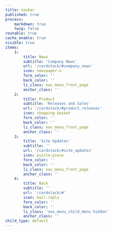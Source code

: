 ```yaml
---
title: navbar
published: true
process:
    markdown: true
    twig: false
routable: true
cache_enable: true
visible: true
items:
    1:
        title: News
        subtitle: 'Company News'
        url: '/cardstack/#company_news'
        icon: newspaper-o
        fore_color: ''
        back_color: ''
        li_class: nav_menu_front_page
        anchor_class: ''
    2:
        title: Product
        subtitle: 'Releases and Sales'
        url: '/cardstack/#product_releases'
        icon: shopping-basket
        fore_color: ''
        back_color: ''
        li_class: nav_menu_front_page
        anchor_class: ''
    3:
        title: 'Site Updates'
        subtitle: ''
        url: '/cardstack/#site_updates'
        icon: puzzle-piece
        fore_color: ''
        back_color: ''
        li_class: nav_menu_front_page
        anchor_class: ''
    4:
        title: Back
        subtitle: ''
        url: '/cardstack/#'
        icon: mail-reply
        fore_color: ''
        back_color: ''
        li_class: 'nav_menu_child_menu hidden'
        anchor_class: ''
child_type: default
---
```


